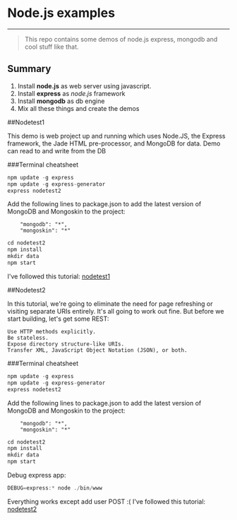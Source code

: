 # Node.js examples

----


> This repo contains some demos of node.js express, mongodb and cool stuff like that.

## Summary
1. Install **node.js** as web server using javascript. 
2. Install **express** as *node.js* framework
3. Install **mongodb** as db engine
4. Mix all these things and create the demos

##Nodetest1

This demo is web project up and running which uses Node.JS, the Express framework, the Jade HTML pre-processor, and MongoDB for data. Demo can read to and write from the DB


###Terminal cheatsheet

```javascript
npm update -g express
npm update -g express-generator
express nodetest2
```

Add the following lines to package.json to add the latest version of MongoDB and Mongoskin to the project:

        "mongodb": "*",
        "mongoskin": "*"

```javascript	
cd nodetest2
npm install
mkdir data
npm start
```

I've followed this tutorial:
[nodetest1](http://cwbuecheler.com/web/tutorials/2013/node-express-mongo/)

##Nodetest2

In this tutorial, we're going to eliminate the need for page refreshing or visiting separate URIs entirely. It's all going to work out fine. But before we start building, let's get some REST:

    Use HTTP methods explicitly.
    Be stateless.
    Expose directory structure-like URIs.
    Transfer XML, JavaScript Object Notation (JSON), or both.

###Terminal cheatsheet

```javascript
npm update -g express
npm update -g express-generator
express nodetest2
```

Add the following lines to package.json to add the latest version of MongoDB and Mongoskin to the project:

        "mongodb": "*",
        "mongoskin": "*"

```javascript	
cd nodetest2
npm install
mkdir data
npm start
```

Debug express app:
```javascript
DEBUG=express:* node ./bin/www
```		
Everything works except add user POST :(
I've followed this tutorial:
[nodetest2](http://cwbuecheler.com/web/tutorials/2014/restful-web-app-node-express-mongodb/)